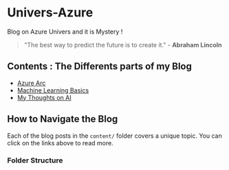 # Univers-Azure
Blog on Azure Univers and it is Mystery !

> "The best way to predict the future is to create it." - **Abraham Lincoln**

## Contents : The Differents parts of my Blog



- [Azure Arc](Azure-Arc/introduction.md#introduction)
- [Machine Learning Basics](content/blog_post_2.md#introduction)
- [My Thoughts on AI](content/blog_post_3.md#introduction)

## How to Navigate the Blog

Each of the blog posts in the `content/` folder covers a unique topic. You can click on the links above to read more.

### Folder Structure
